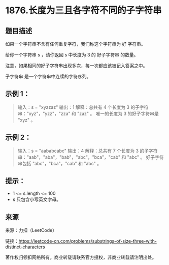 # 1876.长度为三且各字符不同的子字符串

## 题目描述
如果一个字符串不含有任何重复字符，我们称这个字符串为 好 字符串。

给你一个字符串 s ，请你返回 s 中长度为 3 的 好子字符串 的数量。

注意，如果相同的好子字符串出现多次，每一次都应该被记入答案之中。

子字符串 是一个字符串中连续的字符序列。



## 示例 1：

> 输入：s = "xyzzaz"
> 输出：1
> 解释：总共有 4 个长度为 3 的子字符串："xyz"，"yzz"，"zza" 和 "zaz" 。
唯一的长度为 3 的好子字符串是 "xyz" 。

## 示例 2：

> 输入：s = "aababcabc"
> 输出：4
> 解释：总共有 7 个长度为 3 的子字符串："aab"，"aba"，"bab"，"abc"，"bca"，"cab" 和 "abc" 。
好子字符串包括 "abc"，"bca"，"cab" 和 "abc" 。



## 提示：
- 1 <= s.length <= 100
- s 只包含小写英文字母。

## 来源
来源：力扣（LeetCode）

链接：https://leetcode-cn.com/problems/substrings-of-size-three-with-distinct-characters

著作权归领扣网络所有。商业转载请联系官方授权，非商业转载请注明出处。